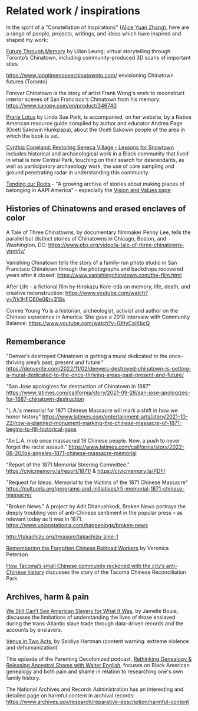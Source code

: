 # Related work / inspirations

In the spirit of a "Constellation of Inspirations" ([Alice Yuan Zhang](https://aliceyuanzhang.com/)), here are a range of people, projects, writings, and ideas which have inspired and shaped my work:

[Future Through Memory](https://futurethroughmemory.lilianleung.com/) by Lilian Leung; virtual storytelling through Toronto’s Chinatown, including community-produced 3D scans of important sites.

https://www.longtimenoseechinatownto.com/ envisioning Chinatown futures (Toronto)

Forever Chinatown is the story of artist Frank Wong's work to reconstruct interior scenes of San Francisco's Chinatown from his memory: https://www.kanopy.com/en/product/346740

[Prarie Lotus](https://loc.gov/item/2020945474) by Linda Sue Park, is accompanied, on her website, by a Native American resource guide compiled by author and educator Andrea Page (Oceti Sakowin Hunkpapa), about the Oceti Sakowin people of the area in which the book is set. 

[Cynthia Copeland: Restoring Seneca Village - Lessons for Snowtown](https://www.youtube.com/watch?v=VNnjxHtg2cw) includes historical and archaeological work in a Black community that lived in what is now Central Park, touching on their search for descendants, as well as participatory archaeology work, the use of core sampling and ground penetrating radar in understanding this community. 

[Tending our Roots](https://tendingourroots.org/) - "A growing archive of stories about making places of belonging in AAPI America" - especially the [Vision and Values page](https://tendingourroots.org/vision-values/intersectional-movement-for-justice-and-equity/)

## Histories of Chinatowns and erased enclaves of color

A Tale of Three Chinatowns, by documentary filmmaker Penny Lee, tells the parallel but distinct stories of Chinatowns in Chicago, Boston, and Washington, DC: https://www.pbs.org/video/a-tale-of-three-chinatowns-ytmt4v/

Vanishing Chinatown tells the story of a family-run photo studio in San Francisco Chinatown through the photographs and backdrops recovered years after it closed: https://www.vanishingchinatown.com/the-film.html

After Life - a fictional film by Hirokazu Kore-eda on memory, life, death, and creative reconstruction: https://www.youtube.com/watch?v=7rk1HFC60e0&t=316s

Connie Young Yu is a historian, archeologist, activist and author on the Chinese experience in America. She gave a 2010 interview with Community Balance: https://www.youtube.com/watch?v=0XtvCaiKbcQ 


## Rememberance

"Denver’s destroyed Chinatown is getting a mural dedicated to the once-thriving area’s past, present and future." https://denverite.com/2022/11/02/denvers-destroyed-chinatown-is-getting-a-mural-dedicated-to-the-once-thriving-areas-past-present-and-future/

"San Jose apologizes for destruction of Chinatown in 1887" https://www.latimes.com/california/story/2021-09-28/san-jose-apologizes-for-1887-chinatown-destruction

"L.A.'s memorial for 1871 Chinese Massacre will mark a shift in how we honor history" https://www.latimes.com/entertainment-arts/story/2021-10-22/how-a-planned-monument-marking-the-chinese-massacre-of-1871-begins-to-fill-historical-gaps

"An L.A. mob once massacred 18 Chinese people. Now, a push to never forget the racist assault." https://www.latimes.com/california/story/2022-08-20/los-angeles-1871-chinese-massacre-memorial

"Report of the 1871 Memorial Steering Committee." https://civicmemory.la/report/1871/ & https://civicmemory.la/PDF/

"Request for Ideas: Memorial to the Victims of the 1871 Chinese Massacre" https://culturela.org/programs-and-initiatives/rfi-memorial-1871-chinese-massacre/

"Broken News." A project by Adit Dhanushkodi, Broken News portrays the deeply troubling vein of anti-Chinese sentiment in the popular press – as relevant today as it was in 1871. https://www.unionstationla.com/happenings/broken-news

http://takachizu.org/treasure/takachizu-zine-1

[Remembering the Forgotten Chinese Railroad Workers](https://www.sapiens.org/archaeology/chinese-railroad-workers-utah/) by Veronica Peterson 

[How Tacoma’s small Chinese community reckoned with the city’s anti-Chinese history](https://www.seattletimes.com/seattle-news/how-tacomas-small-chinese-community-reckoned-with-the-citys-anti-chinese-history/) discusses the story of the Tacoma Chinese Reconciliation Park.

## Archives, harm & pain

[We Still Can’t See American Slavery for What It Was](https://www.nytimes.com/2022/01/28/opinion/slavery-voyages-data-sets.html), by Jamelle Bouie, discusses the limitations of understanding the lives of those enslaved during the trans-Atlantic slave trade through data-driven records and the accounts by enslavers.

[Venus in Two Acts](https://www.moma.org/collection/works/427132), by Saidiya Hartman (content warning: extreme violence and dehumanization) 

This episode of the Parenting Decolonized podcast, [Rethinking Genealogy & Releasing Ancestral Shame with Walter English](https://podcasts.google.com/feed/aHR0cHM6Ly93d3cuc3ByZWFrZXIuY29tL3Nob3cvNDYyOTY0Ni9lcGlzb2Rlcy9mZWVk/episode/aHR0cHM6Ly9hcGkuc3ByZWFrZXIuY29tL2VwaXNvZGUvNTIyMzI4ODc?ep=14), focuses on Black American genealogy and both pain and shame in relation to researching one's own family history. 

The National Archives and Records Administration has an interesting and detailed page on harmful content in archival records: https://www.archives.gov/research/reparative-description/harmful-content

